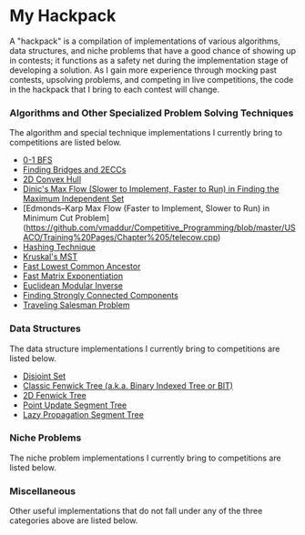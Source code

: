 # My Hackpack

A "hackpack" is a compilation of implementations of various algorithms, data structures, and niche problems that have a good chance of showing up in contests; it functions as a safety net during the implementation stage of developing a solution. As I gain more experience through mocking past contests, upsolving problems, and competing in live competitions, the code in the hackpack that I bring to each contest will change.

### Algorithms and Other Specialized Problem Solving Techniques

The algorithm and special technique implementations I currently bring to competitions are listed below.
* [0-1 BFS](https://github.com/vmaddur/Competitive_Programming/blob/master/Miscellaneous/jailbreak.cpp)
* [Finding Bridges and 2ECCs](https://github.com/vmaddur/Competitive_Programming/blob/master/USACO/Star%20League/Advanced%20Graph%20Algorithms%202/rpaths/sol.cpp)
* [2D Convex Hull](https://github.com/vmaddur/Competitive_Programming/blob/master/USACO/Star%20League/Computational%20Geometry%202/moat/sol.cpp)
* [Dinic's Max Flow (Slower to Implement, Faster to Run) in Finding the Maximum Independent Set](https://github.com/vmaddur/Competitive_Programming/blob/master/USACO/2011%20Gold%20November%20Contest/steeple.cpp)
* [Edmonds–Karp Max Flow (Faster to Implement, Slower to Run) in Minimum Cut Problem] (https://github.com/vmaddur/Competitive_Programming/blob/master/USACO/Training%20Pages/Chapter%205/telecow.cpp)
* [Hashing Technique](https://github.com/vmaddur/Competitive_Programming/blob/master/USACO/Star%20League/Advanced%20Data%20Structures/patterns/sol.cpp)
* [Kruskal's MST](https://github.com/vmaddur/Competitive_Programming/blob/master/Miscellaneous/blazingnewtrails.cpp)
* [Fast Lowest Common Ancestor](https://github.com/vmaddur/Competitive_Programming/blob/master/USACO/2015%20Platinum%20December%20Contest/maxflow.cpp)
* [Fast Matrix Exponentiation](https://github.com/vmaddur/Competitive_Programming/blob/master/Miscellaneous/graph1p1.cpp)
* [Euclidean Modular Inverse](https://github.com/vmaddur/Competitive_Programming/blob/master/CodeForces/CF101532E.cpp)
* [Finding Strongly Connected Components](https://github.com/vmaddur/Competitive_Programming/blob/master/USACO/Training%20Pages/Chapter%205/schlnet.cpp)
* [Traveling Salesman Problem](https://github.com/vmaddur/Competitive_Programming/blob/master/USACO/2013%20Gold%20January%20Contest/island.cpp)

### Data Structures

The data structure implementations I currently bring to competitions are listed below.
* [Disjoint Set](https://github.com/vmaddur/Competitive_Programming/blob/master/USACO/2014%20Gold%20January%20Contest/skilevel.cpp)
* [Classic Fenwick Tree (a.k.a. Binary Indexed Tree or BIT)](https://github.com/vmaddur/Competitive_Programming/blob/master/Miscellaneous/rotatingcards.cpp)
* [2D Fenwick Tree](https://github.com/vmaddur/Competitive_Programming/blob/master/Miscellaneous/matsum.cpp)
* [Point Update Segment Tree](https://github.com/vmaddur/Competitive_Programming/blob/master/Miscellaneous/holygrailwar.cpp)
* [Lazy Propagation Segment Tree](https://github.com/vmaddur/Competitive_Programming/blob/master/USACO/2015%20Platinum%20December%20Contest/haybales.cpp)

### Niche Problems

The niche problem implementations I currently bring to competitions are listed below.

### Miscellaneous

Other useful implementations that do not fall under any of the three categories above are listed below.
